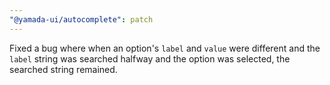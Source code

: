 ```yaml
---
"@yamada-ui/autocomplete": patch
---
```


Fixed a bug where when an option's `label` and `value` were different and the `label` string was searched halfway and the option was selected, the searched string remained.
